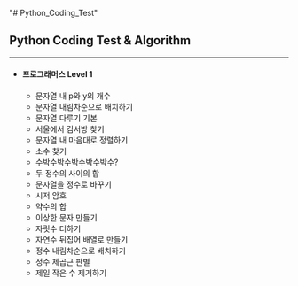 "# Python_Coding_Test" 
## Python Coding Test & Algorithm
---
* #### 프로그래머스 Level 1
    - 문자열 내 p와 y의 개수
    - 문자열 내림차순으로 배치하기
    - 문자열 다루기 기본
    - 서울에서 김서방 찾기
    - 문자열 내 마음대로 정렬하기
    - 소수 찾기
    - 수박수박수박수박수박수?
    - 두 정수의 사이의 합
    - 문자열을 정수로 바꾸기
    - 시저 암호
    - 약수의 합
    - 이상한 문자 만들기
    - 자릿수 더하기
    - 자연수 뒤집어 배열로 만들기
    - 정수 내림차순으로 배치하기
    - 정수 제곱근 판별
    - 제일 작은 수 제거하기
